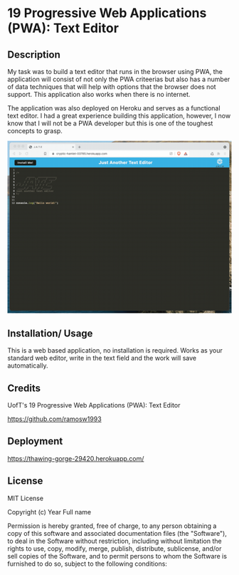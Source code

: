 # 19 Progressive Web Applications (PWA): Text Editor

## Description

My task was to build a text editor that runs in the browser using PWA, the application will consist of not only the PWA criteerias but also has a number of data techniques that will help with options that the browser does not support. This application also works when there is no internet.

The application was also deployed on Heroku and serves as a functional text editor. I had a great experience building this application, however, I now know that I will not be a PWA developer but this is one of the toughest concepts to grasp.

![Demonstration of the finished Module 19 Challenge being used in the browser and then installed.](./Assets/00-demo.gif)

## Installation/ Usage

This is a web based application, no installation is required. Works as your standard web editor, write in the text field and the work will save automatically.

## Credits

UofT's 19 Progressive Web Applications (PWA): Text Editor

https://github.com/ramosw1993



## Deployment

https://thawing-gorge-29420.herokuapp.com/


## License

MIT License

Copyright (c) Year Full name

Permission is hereby granted, free of charge, to any person obtaining a copy of this software and associated documentation files (the "Software"), to deal in the Software without restriction, including without limitation the rights to use, copy, modify, merge, publish, distribute, sublicense, and/or sell copies of the Software, and to permit persons to whom the Software is furnished to do so, subject to the following conditions:

